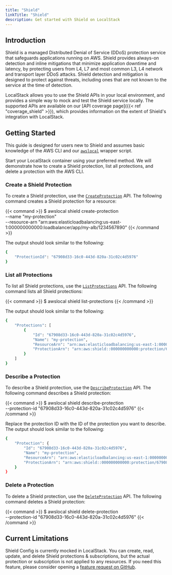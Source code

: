 ```yaml
---
title: "Shield"
linkTitle: "Shield"
description: Get started with Shield on LocalStack
---
```


## Introduction

Shield is a managed Distributed Denial of Service (DDoS) protection service that safeguards applications running on AWS.
Shield provides always-on detection and inline mitigations that minimize application downtime and latency, by protecting users from L4, L7 and most common L3, L4 network and transport layer DDoS attacks.
Shield detection and mitigation is designed to protect against threats, including ones that are not known to the service at the time of detection.

LocalStack allows you to use the Shield APIs in your local environment, and provides a simple way to mock and test the Shield service locally.
The supported APIs are available on our [API coverage page]({{< ref "coverage_shield" >}}), which provides information on the extent of Shield's integration with LocalStack.

## Getting Started

This guide is designed for users new to Shield and assumes basic knowledge of the AWS CLI and our [`awslocal`](https://github.com/localstack/awscli-local) wrapper script.

Start your LocalStack container using your preferred method.
We will demonstrate how to create a Shield protection, list all protections, and delete a protection with the AWS CLI.

### Create a Shield Protection

To create a Shield protection, use the [`CreateProtection`](https://docs.aws.amazon.com/cli/latest/reference/shield/create-protection.html) API.
The following command creates a Shield protection for a resource:

{{< command >}}
$ awslocal shield create-protection \
  --name "my-protection" \
  --resource-arn "arn:aws:elasticloadbalancing:us-east-1:000000000000:loadbalancer/app/my-alb/1234567890"
{{< /command >}}

The output should look similar to the following:

```bash
{
    "ProtectionId": "67908d33-16c0-443d-820a-31c02c4d5976"
}
```

### List all Protections

To list all Shield protections, use the [`ListProtections`](https://docs.aws.amazon.com/cli/latest/reference/shield/list-protections.html) API.
The following command lists all Shield protections:

{{< command >}}
$ awslocal shield list-protections
{{< /command >}}

The output should look similar to the following:

```bash
{
    "Protections": [
        {
            "Id": "67908d33-16c0-443d-820a-31c02c4d5976",
            "Name": "my-protection",
            "ResourceArn": "arn:aws:elasticloadbalancing:us-east-1:000000000000:loadbalancer/app/my-alb/1234567890",
            "ProtectionArn": "arn:aws:shield::000000000000:protection/67908d33-16c0-443d-820a-31c02c4d5976"
        }
    ]
}
```

### Describe a Protection

To describe a Shield protection, use the [`DescribeProtection`](https://docs.aws.amazon.com/cli/latest/reference/shield/describe-protection.html) API.
The following command describes a Shield protection:

{{< command >}}
$ awslocal shield describe-protection \
  --protection-id "67908d33-16c0-443d-820a-31c02c4d5976"
{{< /command >}}

Replace the protection ID with the ID of the protection you want to describe.
The output should look similar to the following:

```bash
{
    "Protection": {
        "Id": "67908d33-16c0-443d-820a-31c02c4d5976",
        "Name": "my-protection",
        "ResourceArn": "arn:aws:elasticloadbalancing:us-east-1:000000000000:loadbalancer/app/my-alb/1234567890",
        "ProtectionArn": "arn:aws:shield::000000000000:protection/67908d33-16c0-443d-820a-31c02c4d5976"
    }
}
```

### Delete a Protection

To delete a Shield protection, use the [`DeleteProtection`](https://docs.aws.amazon.com/cli/latest/reference/shield/delete-protection.html) API.
The following command deletes a Shield protection:

{{< command >}}
$ awslocal shield delete-protection \
  --protection-id "67908d33-16c0-443d-820a-31c02c4d5976"
{{< /command >}}

## Current Limitations

Shield Config is currently mocked in LocalStack.
You can create, read, update, and delete Shield protections & subscriptions, but the actual protection or subscription is not applied to any resources.
If you need this feature, please consider opening a [feature request on GitHub](https://github.com/localstack/localstack/issues/new).
